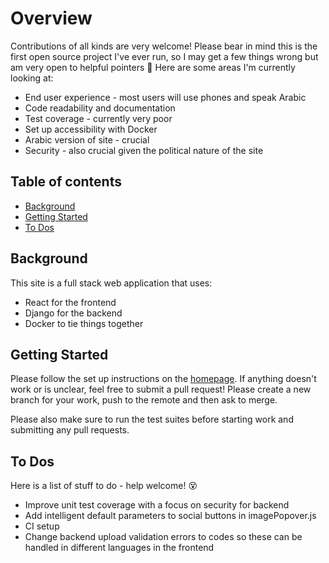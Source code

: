 # Overview

Contributions of all kinds are very welcome! Please bear in mind this is the first open source
project I've ever run, so I may get a few things wrong but am very open to helpful pointers :sparkling_heart:
Here are some areas I'm currently looking at:

- End user experience - most users will use phones and speak Arabic
- Code readability and documentation
- Test coverage - currently very poor
- Set up accessibility with Docker
- Arabic version of site - crucial
- Security - also crucial given the political nature of the site

## Table of contents

- [Background](#background)
- [Getting Started](#getting-started)
- [To Dos](#to-dos)

## Background

This site is a full stack web application that uses:

- React for the frontend
- Django for the backend
- Docker to tie things together

## Getting Started

Please follow the set up instructions on the [homepage](https://github.com/osintalex/sudan-art#setup).
If anything doesn't work or is unclear, feel free to submit a pull request! Please create a new branch for your work,
push to the remote and then ask to merge.

Please also make sure to run the test suites before starting work and submitting any pull requests.

## To Dos

Here is a list of stuff to do - help welcome! :dizzy_face:

- Improve unit test coverage with a focus on security for backend
- Add intelligent default parameters to social buttons in imagePopover.js
- CI setup
- Change backend upload validation errors to codes so these can be handled in different languages in the frontend
